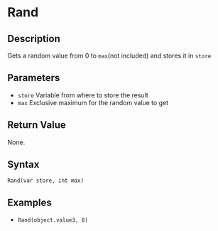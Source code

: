 # Rand

## Description
Gets a random value from 0 to `max`(not included) and stores it in `store`

## Parameters
- `store`
Variable from where to store the result
- `max`
Exclusive maximum for the random value to get

## Return Value
None.

## Syntax
```Rand(var store, int max)```

## Examples
- ```Rand(object.value3, 8)```